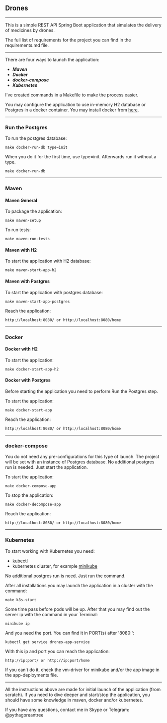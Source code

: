 ## Drones
___

This is a simple REST API Spring Boot application that simulates the delivery of medicines by drones.  

The full list of requirements for the project you can find in the requirements.md file.

---

There are four ways to launch the application: 
+ ***Maven***
+ ***Docker***
+ ***docker-compose***
+ ***Kubernetes***

I've created commands in a Makefile to make the process easier.

You may configure the application to use in-memory H2 database or Postgres in a docker container. 
You may install docker from [here](https://docs.docker.com/desktop/).
___

### Run the Postgres

To run the postgres database:

```
make docker-run-db type=init
```

When you do it for the first time, use type=init. 
Afterwards run it without a type.

```
make docker-run-db
```
___

### Maven 

#### Maven General 

To package the application:

```
make maven-setup
```

To run tests:

```
make maven-run-tests
```

#### Maven with H2

To start the application with H2 database:

```
make maven-start-app-h2
```

#### Maven with Postgres

To start the application with postgres database:

```
make maven-start-app-postgres
```

Reach the application:

```
http://localhost:8080/ or http://localhost:8080/home
```
___

### Docker 

#### Docker with H2

To start the application:

```
make docker-start-app-h2
```

#### Docker with Postgres

Before starting the application you need to perform Run the Postgres step.

To start the application:

```
make docker-start-app
```

Reach the application:

```
http://localhost:8080/ or http://localhost:8080/home
```
___

### docker-compose

You do not need any pre-configurations for this type of launch.
The project will be set with an instance of Postgres database.
No additional postgres run is needed. Just start the application.

To start the application:

```
make docker-compose-app
```

To stop the application:

```
make docker-decompose-app
```

Reach the application:

```
http://localhost:8080/ or http://localhost:8080/home
```
___

### Kubernetes

To start working with Kubernetes you need:
+ [kubectl](https://kubernetes.io/docs/tasks/tools/)
+ kubernetes cluster, for example [minikube](https://kubernetes.io/ru/docs/tasks/tools/install-minikube/)

No additional postgres run is need. Just run the command.

After all installations you may launch the application in a cluster with the command:

```
make k8s-start
```

Some time pass before pods will be up.
After that you may find out the server ip with the command in your Terminal:

```
minikube ip
```

And you need the port. You can find it in PORT(s) after '8080:':

```
kubectl get service drones-app-service
```

With this ip and port you can reach the application:

```
http://ip:port/ or http://ip:port/home
```

If you can't do it, check the vm-driver for minikube and/or the app image in the app-deployments file.

___

All the instructions above are made for initial launch of the application (from scratch).
If you need to dive deeper and start/stop the application, you should have some knowledge in maven, docker and/or kubernetes.

If you have any questions, contact me in Skype or Telegram: @pythagoreantree
